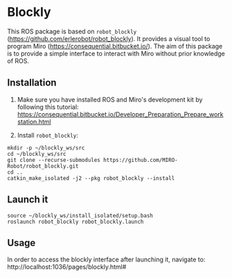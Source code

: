 # Blockly

This ROS package is based on `robot_blockly` (https://github.com/erlerobot/robot_blockly). It provides a visual tool to program Miro (https://consequential.bitbucket.io/). The aim of this package is to provide a simple interface to interact with Miro without prior knowledge of ROS.

## Installation

1. Make sure you have installed ROS and Miro's development kit by following this tutorial: https://consequential.bitbucket.io/Developer_Preparation_Prepare_workstation.html

2. Install `robot_blockly`:
```
mkdir -p ~/blockly_ws/src
cd ~/blockly_ws/src
git clone --recurse-submodules https://github.com/MIRO-Robot/robot_blockly.git
cd ..
catkin_make_isolated -j2 --pkg robot_blockly --install
```

## Launch it

```
source ~/blockly_ws/install_isolated/setup.bash
roslaunch robot_blockly robot_blockly.launch
```

## Usage

In order to access the blockly interface after launching it, navigate to: http://localhost:1036/pages/blockly.html#
